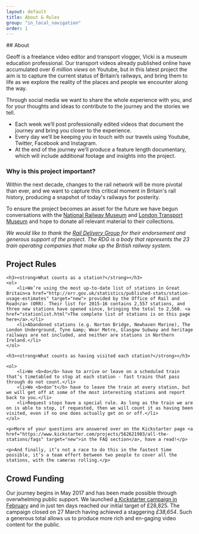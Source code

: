 ```yaml
---
layout: default
title: About & Rules
group: "in_local_navigation"
order: 1
---
```


<a name="project"></a>
<div class="bgbox secondary" markdown="1">
## About

Geoff is a freelance video editor and transport vlogger, Vicki is a museum education professional. Our transport videos already published online have accumulated over <em>6 million views </em>on Youtube, but in this latest project the aim is to capture the current status of Britain’s railways, and bring them to life as we explore the reality of the places and people we encounter along the way.

Through social media we want to share the whole experience with you, and for your thoughts and ideas to contribute to the journey and the stories we tell.

- Each week we’ll post professionally edited videos that document the journey and bring you closer to the experience.
- Every day we’ll be keeping you in touch with our travels using Youtube, Twitter, Facebook and Instagram.
- At the end of the journey we’ll produce a feature length documentary, which will include additional footage and insights into the project.

### Why is this project important?

Within the next decade, changes to the rail network will be more pivotal than ever, and we want to capture this critical moment in Britain's rail history, producing a snapshot of today's railways for posterity.

To ensure the project becomes an asset for the future we have begun conversations with the <a href="http://www.nrm.org.uk/" target="new">National Railway Museum</a> and <a href="http://www.ltmuseum.co.uk/" target="new">London Transport Museum</a> and hope to donate all relevant material to their collections.

<em>We would like to thank the <a href="http://www.raildeliverygroup.com/" target="new">Rail Delivery Group</a> for their endorsement and generous support of the project. The RDG is a body that represents the 23 train operating companies that make up the British railway system.</em>

</div>


<a name="rules"></a>
<div class="bgbox secondary">
	<h2>Project Rules</h2>

	<h3><strong>What counts as a station?</strong></h3>
	<ol>
		<li>We’re using the most up-to-date list of stations in Great Britain<a href="http://orr.gov.uk/statistics/published-stats/station-usage-estimates" target="new"> provided by the Office of Rail and Road</a> (ORR). Their list for 2015-16 contains 2,557 stations, and three new stations have opened since, bringing the total to 2,560. <a href="stationlist.html">The complete list of stations is on this page here</a>.</li>
		<li>Abandoned stations (e.g. Norton Bridge, Newhaven Marine), The London Underground, Tyne &amp; Wear Metro, Glasgow Subway and heritage railways are not included, and neither are stations in Northern Ireland.</li>
	</ol>

	<h3><strong>What counts as having visited each station?</strong></h3>

	<ol>
		<li>We <b>do</b> have to arrive or leave on a scheduled train that’s timetabled to stop at each station - fast trains that pass through do not count.</li>
		<li>We <b>don’t</b> have to leave the train at every station, but we will get off at some of the most interesting stations and report back to you.</li>
		<li>Request stops have a special rule. As long as the train we are on is able to stop, if requested, then we will count it as having been visited, even if no one does actually get on or off.</li>
	</ol>

	<p>More of your questions are answered over on the Kickstarter page <a href="https://www.kickstarter.com/projects/562621903/all-the-stations/faqs" target="new">in the FAQ section</a>, have a read!</p>

	<p>And finally, it’s not a race to do this in the fastest time possible, it’s a team effort between two people to cover all the stations, with the cameras rolling.</p>
</div>

<div class="bgbox primary padding-top-large" markdown="1">
<a name="funding"></a>
<h2 class="color-white">Crowd Funding</h2>
	
Our journey begins in May 2017 and has been made possible through overwhelming public support. We launched <a href="https://www.kickstarter.com/projects/562621903/all-the-stations" target="new">a Kickstarter campaign in February</a> and in just ten days reached our initial target of £28,825. The campaign closed on 27 March having achieved a staggering *£38,654*. Such a generous total allows us to produce more rich and en-gaging video content for the public. 

</div>
